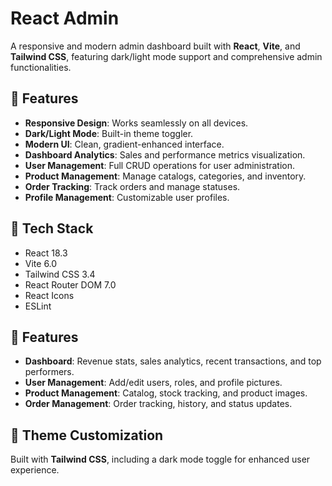# React Admin 

A responsive and modern admin dashboard built with **React**, **Vite**, and **Tailwind CSS**, featuring dark/light mode support and comprehensive admin functionalities.

## 🌟 Features
- **Responsive Design**: Works seamlessly on all devices.
- **Dark/Light Mode**: Built-in theme toggler.
- **Modern UI**: Clean, gradient-enhanced interface.
- **Dashboard Analytics**: Sales and performance metrics visualization.
- **User Management**: Full CRUD operations for user administration.
- **Product Management**: Manage catalogs, categories, and inventory.
- **Order Tracking**: Track orders and manage statuses.
- **Profile Management**: Customizable user profiles.

## 🚀 Tech Stack
- React 18.3
- Vite 6.0
- Tailwind CSS 3.4
- React Router DOM 7.0
- React Icons
- ESLint

## 🎯 Features
- **Dashboard**: Revenue stats, sales analytics, recent transactions, and top performers.
- **User Management**: Add/edit users, roles, and profile pictures.
- **Product Management**: Catalog, stock tracking, and product images.
- **Order Management**: Order tracking, history, and status updates.

## 🎨 Theme Customization
Built with **Tailwind CSS**, including a dark mode toggle for enhanced user experience.
